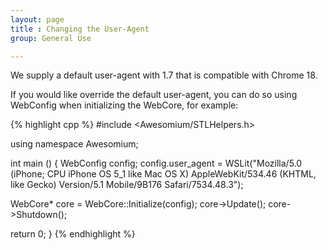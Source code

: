 ```yaml
---
layout: page
title : Changing the User-Agent
group: General Use

---
```


We supply a default user-agent with 1.7 that is compatible with Chrome 18.

If you would like override the default user-agent, you can do so using WebConfig when initializing the WebCore, for example:

{% highlight cpp %}
#include <Awesomium/STLHelpers.h>

using namespace Awesomium;

int main () {
  WebConfig config;
  config.user_agent = WSLit("Mozilla/5.0 (iPhone; CPU iPhone OS 5_1 like Mac OS X) AppleWebKit/534.46 (KHTML, like Gecko) Version/5.1 Mobile/9B176 Safari/7534.48.3");
  
  WebCore* core = WebCore::Initialize(config);
  core->Update();
  core->Shutdown();
  
  return 0;
}
{% endhighlight %}